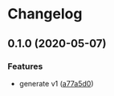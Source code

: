 # Changelog

## 0.1.0 (2020-05-07)


### Features

* generate v1 ([a77a5d0](https://www.github.com/googleapis/python-access-context-manager/commit/a77a5d0746abaacd37cb8aa858f58db80bd4c558))
